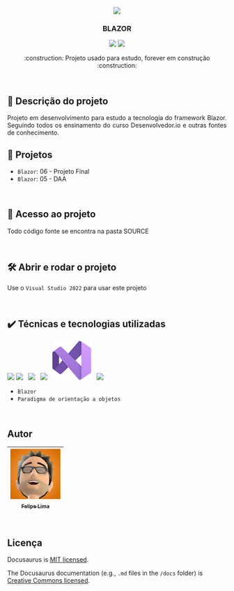 <p align="center"><img src="https://cdn.jsdelivr.net/gh/devicons/devicon@latest/icons/blazor/blazor-original.svg" width="170" align="center"></p>
<h3 align="center">BLAZOR</h3>
<p align="center">
<img src="https://img.shields.io/badge/STATUS-EM%20DESENVOLVIMENTO-5c2d91">
<img src="https://img.shields.io/badge/PROJECT%20VERSION-1.0.0-5c2d91">
</p>
<p align="center"> 
    :construction:  Projeto usado para estudo, forever em construção  :construction:
</p>

<BR>

## 📃 Descrição do projeto

<p align="justify">
 Projeto em desenvolvimento para estudo a tecnologia do framework Blazor. Seguindo todos os ensinamento do curso Desenvolvedor.io e outras fontes de conhecimento.


<BR>

## :hammer: Projetos

- `Blazor`: 06 - Projeto Final
- `Blazor`: 05 - DAA

<BR>

## 📁 Acesso ao projeto

Todo código fonte se encontra na pasta SOURCE

<BR>

## 🛠️ Abrir e rodar o projeto

Use o ``Visual Studio 2022`` para usar este projeto

<BR>

## ✔️ Técnicas e tecnologias utilizadas

<p align="justify">
<img width="90" src="https://cdn.jsdelivr.net/gh/devicons/devicon@latest/icons/blazor/blazor-original.svg">
<img width="90" src="https://cdn.jsdelivr.net/gh/devicons/devicon/icons/csharp/csharp-original.svg">
&nbsp;&nbsp;<img width="90"  src="https://cdn.jsdelivr.net/gh/devicons/devicon/icons/dotnetcore/dotnetcore-original.svg">
&nbsp;&nbsp;<img width="90" src="https://cdn.jsdelivr.net/gh/devicons/devicon/icons/git/git-original.svg">
&nbsp;&nbsp;<img width="90" src="https://raw.githubusercontent.com/felip3fl/felip3fl/1a6a66b6a143aab342cf2df18f56d8c1c7e6c8fb/Material/Icon/visual-studio.svg">
&nbsp;&nbsp;<img width="90" src="https://cdn.jsdelivr.net/gh/devicons/devicon/icons/vscode/vscode-original.svg">
</p>

- ``Blazor``
- ``Paradigma de orientação a objetos``

<BR>

## Autor

| [<img src="https://github.com/felip3fl/felip3fl/blob/main/Material/Nick/nick1.jpg?raw=true" width=115><br><sub>Felipe Lima</sub>](https://github.com/felip3fl) | 
| :---: 
  
<BR>
  
## Licença

Docusaurus is [MIT licensed](./LICENSE).

The Docusaurus documentation (e.g., `.md` files in the `/docs` folder) is [Creative Commons licensed](./LICENSE-docs).
